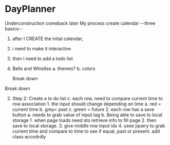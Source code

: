 # DayPlanner
Underconstruction comeback later
My process
create calendar
--three basics--
1. after I CREATE the inital calendar,
2. i need to make it interactive
3. then i need to add a todo list
4. Bells and Whistles
    a. themes? 
    b. colors
    
    Break down
<!-- 1. Step 1: creating a basic calendar frame. 
    1. Create the rows and columns
        a. What do we need in these rows and columns 
            1. Columns should have the days of the weeks
            2. each cell should be a number from 1-30/31 depending on the month in question. 
            3. The Top Column should display the current month.  -->
Break down
<!-- to dolist -->
2. Step 2: Create a to do list
    <!-- a. what do we need to get this done
    b. create rows
    c. items that are done need to be striked out or disappear
        1. delete button, how to we get this to delete?
           a. onclick event lister?
           b. consider oneclick = turn item green for in progress, and double click = turn item to strikout for done, user can then have option to delete done items, with trash cna button X.
    d. How do we add items to the list?
        1. What type of list? 
            a. organized list with indents and space for notes
            b.Do we want reminders?   -->
    c. each row, need to compare current time to row association 
        1. the input should change depending on time
            a. red = current time
            b. grey= past
            c. green = future
        2. each row has a save button
            a. needs to grab value of input tag
            b. Being able to save to local storage
                1. when page loads need sto retrieve info to fill page 
                2. then save to local storage. 
                3. give middle row input ids
                4. usee jquery to grab current time and compare to time to see if equal, past or present.
                    add class accodrdly
